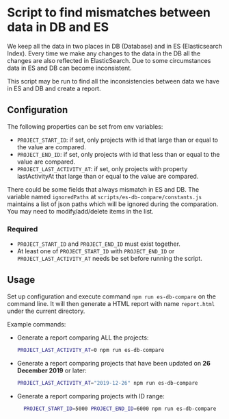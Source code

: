 # Script to find mismatches between data in DB and ES

We keep all the data in two places in DB (Database) and in ES (Elasticsearch Index). Every time we make any changes to the data in the DB all the changes are also reflected in ElasticSearch. Due to some circumstances data in ES and DB can become inconsistent.

This script may be run to find all the inconsistencies between data we have  in ES and DB and create a report.

## Configuration

The following properties can be set from env variables:

- `PROJECT_START_ID`: if set, only projects with id that large than or equal to the value are compared.
- `PROJECT_END_ID`: if set, only projects with id that less than or equal to the value are compared.
- `PROJECT_LAST_ACTIVITY_AT`: if set, only projects with property lastActivityAt that large than or equal to the value are compared.

There could be some fields that always mismatch in ES and DB.
The variable named `ignoredPaths` at `scripts/es-db-compare/constants.js` maintains a list of json paths which will be ignored
during the comparation. You may need to modify/add/delete items in the list.

### Required

- `PROJECT_START_ID` and `PROJECT_END_ID` must exist together.
- At least one of `PROJECT_START_ID` with `PROJECT_END_ID` or `PROJECT_LAST_ACTIVITY_AT` needs be set before running the script.

## Usage

Set up configuration and execute command `npm run es-db-compare` on the command line.
It will then generate a HTML report with name `report.html` under the current directory.

Example commands:

- Generate a report comparing ALL the projects:

  ```bash
  PROJECT_LAST_ACTIVITY_AT=0 npm run es-db-compare
  ```

- Generate a report comparing projects that have been updated on **26 December 2019** or later:

  ```bash
  PROJECT_LAST_ACTIVITY_AT="2019-12-26" npm run es-db-compare
  ```

- Generate a report comparing projects with ID range:

  ```bash
    PROJECT_START_ID=5000 PROJECT_END_ID=6000 npm run es-db-compare
    ```